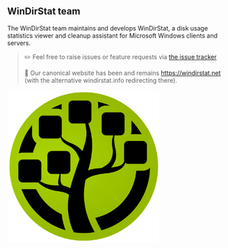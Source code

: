 ## WinDirStat team

The WinDirStat team maintains and develops WinDirStat, a disk usage statistics viewer and cleanup assistant for Microsoft Windows clients and servers.

> ✏️ Feel free to raise issues or feature requests via [the issue tracker](https://github.com/windirstat/windirstat/issues/new/choose)
>
> 🔗 Our canonical website has been and remains https://windirstat.net (with the alternative windirstat.info redirecting there).

<img alt="WinDirStat logo" src="logo_color.png" width="350">

